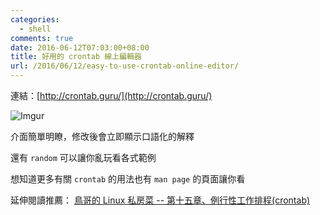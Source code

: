 ```yaml
---
categories:
  - shell
comments: true
date: 2016-06-12T07:03:00+08:00
title: 好用的 crontab 線上編輯器
url: /2016/06/12/easy-to-use-crontab-online-editor/
---
```


連結：[http://crontab.guru/](http://crontab.guru/)

![Imgur](http://i.imgur.com/NDni3htl.png)

介面簡單明瞭，修改後會立即顯示口語化的解釋

還有 `random` 可以讓你亂玩看各式範例

想知道更多有關 `crontab` 的用法也有 `man page` 的頁面讓你看

延伸閱讀推薦： [鳥哥的 Linux 私房菜 -- 第十五章、例行性工作排程(crontab)](http://linux.vbird.org/linux_basic/0430cron.php)

